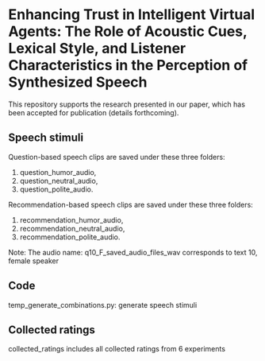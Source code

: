 # Enhancing Trust in Intelligent Virtual Agents: The Role of Acoustic Cues, Lexical Style, and Listener Characteristics in the Perception of Synthesized Speech
This repository supports the research presented in our paper, which has been accepted for publication (details forthcoming).

## Speech stimuli
Question-based speech clips are saved under these three folders: 
1. question_humor_audio,
2. question_neutral_audio,
3. question_polite_audio.

Recommendation-based speech clips are saved under these three folders: 
1. recommendation_humor_audio,
2. recommendation_neutral_audio,
3. recommendation_polite_audio.

Note: The audio name: q10_F_saved_audio_files_wav corresponds to text 10, female speaker

## Code
temp_generate_combinations.py: generate speech stimuli

## Collected ratings
collected_ratings includes all collected ratings from 6 experiments


